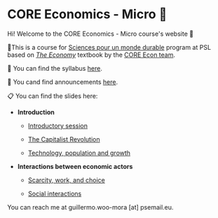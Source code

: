 # CORE Economics - Micro :game_die:

Hi! Welcome to the CORE Economics - Micro course's website :wave:

:closed_book:This is a course for [Sciences pour un monde durable](https://psl.eu/formation/sciences-monde-durable) program at PSL based on [*The Economy*](https://www.core-econ.org/the-economy/) textbook by the [CORE Econ team](https://www.core-econ.org/).

:paperclip: You can find the syllabus [here](https://www.dropbox.com/s/5als72z6wbzk1hm/Woo-Mora.%20Syllabus%20CORE%20Econ%20Micro%20PSL.pdf?dl=0).

:loudspeaker: You cand find announcements [here](https://github.com/woomora/CORE-econ-micro/blob/master/announcements.md).

:clipboard: You can find the slides here:

- **Introduction**

  - [Introductory session](https://woomora.github.io/CORE-econ-micro/Intro/core-intro.html#1)
 
  - [The Capitalist Revolution](https://woomora.github.io/CORE-econ-micro/Unit-1/core-unit1.html#1)
  
  - [Technology, population and growth](https://woomora.github.io/CORE-econ-micro/Unit-2/core-unit2.html#1)
  
- **Interactions between economic actors**

  - [Scarcity, work, and choice](https://woomora.github.io/CORE-econ-micro/Unit-3/core-unit3.html#1)  
  
  - [Social interactions](https://woomora.github.io/CORE-econ-micro/Unit-4/core-unit4.html#1)  
  
  

You can reach me at guillermo.woo-mora [at] psemail.eu.
